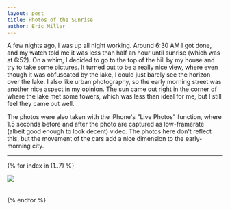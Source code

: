 ```yaml
---
layout: post
title: Photos of the Sunrise
author: Eric Miller
---
```


A few nights ago, I was up all night working. Around 6:30 AM I got done, and my watch told me it was less
than half an hour until sunrise (which was at 6:52). On a whim, I decided to go to the top of the hill by my house and
try to take some pictures. It turned out to be a really nice view, where even though it was obfuscated by
the lake, I could just barely see the horizon over the lake. I also like urban photography, so the early
morning street was another nice aspect in my opinion. The sun came out right in the corner of where the 
lake met some towers, which was less than ideal for me, but I still feel they came out well.

The photos were also taken with the iPhone's "Live Photos" function, where 1.5 seconds before and after
the photo are captured as low-framerate (albeit good enough to look decent) video. The photos here don't
reflect this, but the movement of the cars add a nice dimension to the early-morning city.

<hr>

<p>
{% for index in (1..7) %}
<p>
<a href="/files/albums/sunrise/sunrise - {{index}}.jpg" target="_blank">
<img src="/files/albums/sunrise/sunrise - {{index}}low.jpg" class="img-rounded col-md-4" style="padding-bottom: 20px"/>
</a>
</p>
{% endfor %}
</p>